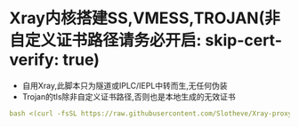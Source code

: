 # Xray内核搭建SS,VMESS,TROJAN(非自定义证书路径请务必开启: skip-cert-verify: true)
- 自用Xray,此脚本只为隧道或IPLC/IEPL中转而生,无任何伪装
- Trojan的tls除非自定义证书路径,否则也是本地生成的无效证书

```yaml
bash <(curl -fsSL https://raw.githubusercontent.com/Slotheve/Xray-proxy/main/xray.sh)
  ```
